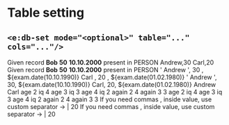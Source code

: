 # Table setting
## `<e:db-set mode="<optional>" table="..." cols="..."/>`

<div>
    <e:summary/>
    <e:example name="INSERT">
        <e:given>
            Given record <b c:set="#name">Bob</b>
                         <b c:set="#age">50</b>
                         <b c:set="#bd">10.10.2000</b>
            <span c:assertTrue="addRecord(#name, #age, #bd)">present</span> in PERSON
            <e:db-show table="PERSON"/>
        </e:given>
        <e:then print="true">
            <e:db-set mode="add" caption="Records to add" table="PERSON" cols="NAME, AGE">
                <row>Andrew,30</row>
                <row>Carl,20</row>
            </e:db-set>
            <e:db-show caption="New table content" table="PERSON"/>
        </e:then>
    </e:example>
    <e:example name="CLEAN INSERT">
        <e:given>
            Given record <b c:set="#name">Bob</b>
                            <b c:set="#age">50</b>
                            <b c:set="#bd">10.10.2000</b>
            <span c:assertTrue="addRecord(#name, #age, #bd)">present</span> in PERSON
            <e:db-show table="PERSON"/>
        </e:given>
        <e:then print="true">
            <e:db-set caption="Records to add" table="PERSON" cols="NAME, AGE, BIRTHDAY">
                <row>' Andrew ', 30 , ${exam.date(10.10.1990)}</row>
                <row>Carl      , 20 , ${exam.date(01.02.1980)}</row>
            </e:db-set>
            <e:db-check caption="New content" table="PERSON" cols="NAME, AGE, BIRTHDAY">
                <row>' Andrew ', 30, ${exam.date(10.10.1990)}</row>
                <row>Carl, 20, ${exam.date(01.02.1980)}</row>
            </e:db-check>
        </e:then>
    </e:example>
    <e:example name="Default values">
        <e:given>
            <e:db-set caption="Given empty table" table="PERSON"/>
        </e:given>
        <e:then print="true">
            <e:db-set caption="Records to add" table="PERSON" cols="NAME, AGE=20, BIRTHDAY=${exam.yesterday}">
                <row>Andrew</row>
                <row>Carl</row>
            </e:db-set>
            <e:db-show caption="New table content" table="PERSON"/>
        </e:then>
    </e:example>
    <e:example name="Ranges">
        <e:given>
            <e:db-set caption="Given empty table" table="PERSON"/>
        </e:given>
        <e:then print="true">
            <e:db-set caption="Records to add" table="PERSON" cols="NAME, *AGE=2..4, *IQ=4..2, BIRTHDAY=${exam.yesterday}">
                <row>age 2 iq 4</row>
                <row>age 3 iq 3</row>
                <row>age 4 iq 2</row>
                <row>again 2 4</row>
                <row>again 3 3</row>
            </e:db-set>
            <e:db-check caption="New table content" table="PERSON" cols="NAME, *AGE=2..4, *IQ=4..2">
                <row>age 2 iq 4</row>
                <row>age 3 iq 3</row>
                <row>age 4 iq 2</row>
                <row>again 2 4</row>
                <row>again 3 3</row>
            </e:db-check>
        </e:then>
    </e:example>
    <e:example name="Custom cell values separator">
        <e:given>
            <e:db-set caption="Given empty table" table="PERSON"/>
        </e:given>
        <e:then print="true">
            <e:db-set separator="|" table="PERSON" cols="NAME, AGE">
                <row>If you need commas , inside value, use custom separator -> | 20</row>
            </e:db-set>
            <e:db-check separator="|" table="PERSON" cols="NAME, AGE">
                <row>If you need commas , inside value, use custom separator -> | 20</row>
            </e:db-check>
        </e:then>
    </e:example>
</div>